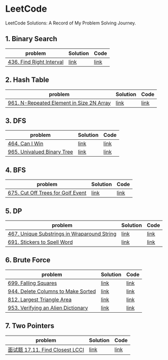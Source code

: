 # LeetCode

LeetCode Solutions: A Record of My Problem Solving Journey.

## 1. Binary Search

| problem | Solution | Code |
| --- | --- | --- |
|[436. Find Right Interval](https://leetcode.cn/problems/find-right-interval/)|[link](https://leetcode.cn/problems/find-right-interval/solution/er-fen-cha-zhao-by-harmonly-lwfq/)|[link](https://github.com/harmonly/leetcode-study/tree/main/src/S436.cpp)|

## 2. Hash Table

| problem | Solution | Code |
| --- | --- | --- |
|[961. N-Repeated Element in Size 2N Array](https://leetcode.cn/problems/n-repeated-element-in-size-2n-array/)|[link](https://leetcode.cn/problems/n-repeated-element-in-size-2n-array/solution/by-harmonly-irp2/)|[link](https://github.com/harmonly/leetcode-study/tree/main/src/S961.cpp)|

## 3. DFS

| problem | Solution | Code |
| --- | --- | --- |
|[464. Can I Win](https://leetcode.cn/problems/can-i-win/)|[link](https://leetcode.cn/problems/can-i-win/solution/bo-yi-lun-by-harmonly-idcy/)|[link](https://github.com/harmonly/leetcode-study/tree/main/src/S464.cpp)|
|[965. Univalued Binary Tree](https://leetcode.cn/problems/univalued-binary-tree/)|[link](https://leetcode.cn/problems/univalued-binary-tree/solution/jian-dan-by-harmonly-ii5i/)|[link](https://github.com/harmonly/leetcode-study/tree/main/src/S965.cpp)|

## 4. BFS

| problem | Solution | Code |
| --- | --- | --- |
|[675. Cut Off Trees for Golf Event](https://leetcode.cn/problems/cut-off-trees-for-golf-event/)|[link](https://leetcode.cn/problems/cut-off-trees-for-golf-event/solution/bfs-by-harmonly-xrfi/)|[link](https://github.com/harmonly/leetcode-study/tree/main/src/S675.cpp)|

## 5. DP

| problem | Solution | Code |
| --- | --- | --- |
|[467. Unique Substrings in Wraparound String](https://leetcode.cn/problems/unique-substrings-in-wraparound-string/)|[link](https://leetcode.cn/problems/unique-substrings-in-wraparound-string/solution/dp-by-harmonly-wa7c/)|[link](https://github.com/harmonly/leetcode-study/tree/main/src/S467.cpp)|
|[691. Stickers to Spell Word](https://leetcode.cn/problems/stickers-to-spell-word/)|[link](https://leetcode.cn/problems/stickers-to-spell-word/solution/tie-zhi-pin-ci-by-leetcode-solution-9g3z/)|[link](https://github.com/harmonly/leetcode-study/tree/main/src/S691.cpp)|

## 6. Brute Force

| problem | Solution | Code |
| --- | --- | --- |
|[699. Falling Squares](https://leetcode.cn/problems/falling-squares/)|[link](https://leetcode.cn/problems/falling-squares/solution/by-harmonly-0g4v/)|[link](https://github.com/harmonly/leetcode-study/tree/main/src/S699.cpp)|
|[944. Delete Columns to Make Sorted](https://leetcode.cn/problems/delete-columns-to-make-sorted/)|[link](https://leetcode.cn/problems/delete-columns-to-make-sorted/solution/bao-li-by-harmonly-rphx/)|[link](https://github.com/harmonly/leetcode-study/tree/main/src/S944.cpp)|
|[812. Largest Triangle Area](https://leetcode.cn/problems/largest-triangle-area/)|[link](https://leetcode.cn/problems/largest-triangle-area/solution/bao-li-by-harmonly-1rs4/)|[link](https://github.com/harmonly/leetcode-study/tree/main/src/S812.cpp)|
|[953. Verifying an Alien Dictionary](https://leetcode.cn/problems/verifying-an-alien-dictionary/)|[link](https://leetcode.cn/problems/verifying-an-alien-dictionary/solution/bao-li-by-harmonly-9w7y/)|[link](https://github.com/harmonly/leetcode-study/tree/main/src/S953.cpp)|

## 7. Two Pointers
| problem | Solution | Code |
| --- | --- | --- |
|[面试题 17.11. Find Closest LCCI](https://leetcode.cn/problems/find-closest-lcci/)|[link](https://leetcode.cn/problems/find-closest-lcci/solution/by-harmonly-s4os/)|[link](https://github.com/harmonly/leetcode-study/tree/main/src/LCCI17-11.cpp)|